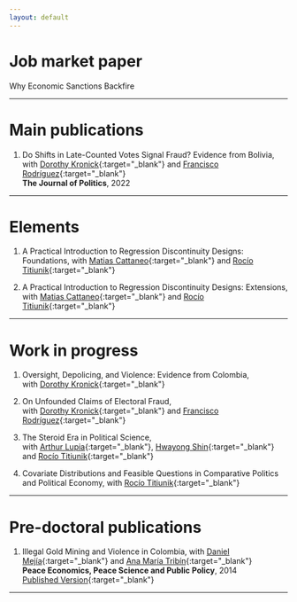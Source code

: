 ```yaml
---
layout: default
---
```


# Job market paper

Why Economic Sanctions Backfire

* * *

# Main publications

1. Do Shifts in Late-Counted Votes Signal Fraud? Evidence from Bolivia,\
with [Dorothy Kronick](https://gspp.berkeley.edu/research-and-impact/faculty/dorothy-kronick){:target="_blank"} and [Francisco Rodríguez](https://korbel.du.edu/about/directory/francisco-r-rodriguez-caballero){:target="_blank"}\
**The Journal of Politics**, 2022

* * *

# Elements

1. A Practical Introduction to Regression Discontinuity Designs: Foundations, with [Matias Cattaneo](https://cattaneo.princeton.edu/){:target="_blank"} and [Rocío Titiunik](https://scholar.princeton.edu/titiunik){:target="_blank"}

2. A Practical Introduction to Regression Discontinuity Designs: Extensions, with [Matias Cattaneo](https://cattaneo.princeton.edu/){:target="_blank"} and [Rocío Titiunik](https://scholar.princeton.edu/titiunik){:target="_blank"}

* * *

# Work in progress

1. Oversight, Depolicing, and Violence: Evidence from Colombia,\
with [Dorothy Kronick](https://gspp.berkeley.edu/research-and-impact/faculty/dorothy-kronick){:target="_blank"}

2. On Unfounded Claims of Electoral Fraud,\
with [Dorothy Kronick](https://gspp.berkeley.edu/research-and-impact/faculty/dorothy-kronick){:target="_blank"} and [Francisco Rodríguez](https://korbel.du.edu/about/directory/francisco-r-rodriguez-caballero){:target="_blank"}

3. The Steroid Era in Political Science,\
with [Arthur Lupia](https://lsa.umich.edu/polisci/people/faculty/lupia.html){:target="_blank"}, [Hwayong Shin](https://www.hwayongshin.com/){:target="_blank"} and [Rocío Titiunik](https://scholar.princeton.edu/titiunik){:target="_blank"}

4. Covariate Distributions and Feasible Questions in Comparative Politics and Political Economy, with [Rocío Titiunik](https://scholar.princeton.edu/titiunik){:target="_blank"}

* * *

# Pre-doctoral publications

1. Illegal Gold Mining and Violence in Colombia, with [Daniel Mejía](https://economia.uniandes.edu.co/mejia){:target="_blank"} and [Ana María Tribín](https://wbl.worldbank.org/en/aboutus/meet-the-team){:target="_blank"}\
**Peace Economics, Peace Science and Public Policy**, 2014\
[Published Version](https://doi.org/10.1515/peps-2013-0053){:target="_blank"}

* * *
